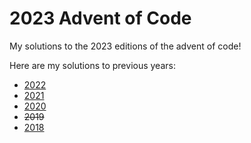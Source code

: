 # 2023 Advent of Code

My solutions to the 2023 editions of the advent of code!

Here are my solutions to previous years:
- [2022](https://github.com/streitl/advent-of-code-2022)
- [2021](https://github.com/streitl/aoc-2021)
- [2020](https://github.com/streitl/aoc-2020)
- ~~2019~~
- [2018](https://github.com/streitl/aoc-2018)